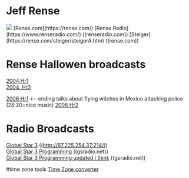 # Jeff Rense
<img src="https://www.renseradio.com/JR-2b.jpg">  
[Rense.com](https://rense.com/)  
[Rense Radio](https://www.renseradio.com/) ((renseradio.com))  
[Steiger](https://rense.com/steiger/steigerA.htm)  ((rense.com))  

# Rense Hallowen broadcasts
[2004,Hr1](http://mediaarchives.gsradio.net/rense/special/rense_Steiger_102904_hr1.mp3)  
[2004. Hr2](http://mediaarchives.gsradio.net/rense/special/rense_Steiger_102904_hr2.mp3)  

[2006 Hr1](http://mediaarchives.gsradio.net/rense/special/rense_Steiger_102706_hr1.mp3)  <-- ending talks about flying witches in Mexico attacking police (28:20=nice music) 
[2006 Hr2](http://mediaarchives.gsradio.net/rense/special/rense_Steiger_102706_hr2.mp3)  

# Radio Broadcasts
[Global Star 3](http://67.225.254.37:2146/index.html?sid=1) ((http://67.225.254.37:214/))  
[Global Star 3 Programming](http://www.gsradio.net/schedule/star-3.htm) ((gsradio.net))  
[Global Star 3 Programming updated i think](http://www.gsradio.net/help/m-f-star-3.htm) ((gsradio.net))  


#time zone tools
[Time Zone converter](https://24timezones.com/difference/mst/est)  